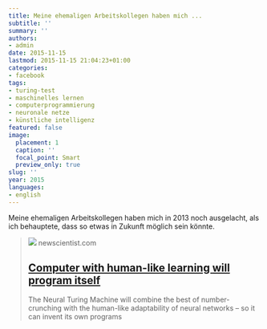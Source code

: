 ```yaml
---
title: Meine ehemaligen Arbeitskollegen haben mich ...
subtitle: ''
summary: ''
authors:
- admin
date: 2015-11-15
lastmod: 2015-11-15 21:04:23+01:00
categories:
- facebook
tags:
- turing-test
- maschinelles lernen
- computerprogrammierung
- neuronale netze
- künstliche intelligenz
featured: false
image:
  placement: 1
  caption: ''
  focal_point: Smart
  preview_only: true
slug: ''
year: 2015
languages:
- english
---
```


Meine ehemaligen Arbeitskollegen haben mich in 2013 noch ausgelacht, als ich behauptete, dass so etwas in Zukunft möglich sein könnte.
> [![](https://images.newscientist.com/wp-content/uploads/2014/10/mg22429932.200-1_300.jpg)](https://www.newscientist.com/article/mg22429932-200-computer-with-human-like-learning-will-program-itself)
> newscientist.com
> ## [Computer with human-like learning will program itself](https://www.newscientist.com/article/mg22429932-200-computer-with-human-like-learning-will-program-itself)
>
>The Neural Turing Machine will combine the best of number-crunching with the human-like adaptability of neural networks – so it can invent its own programs